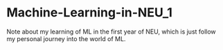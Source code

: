# Machine-Learning-in-NEU_1
Note about my learning of ML in the first year of NEU, which is just follow my personal journey into the world of ML.
